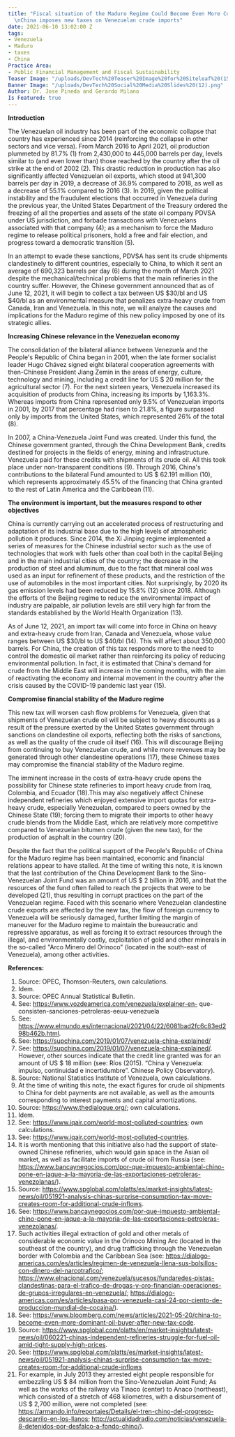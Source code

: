 ```yaml
---
title: "Fiscal situation of the Maduro Regime Could Become Even More Compromised:
  \nChina imposes new taxes on Venezuelan crude imports"
date: 2021-06-10 13:02:00 Z
tags:
- Venezuela
- Maduro
- taxes
- China
Practice Area:
- Public Financial Management and Fiscal Sustainability
Teaser Image: "/uploads/DevTech%20Teaser%20Image%20for%20Siteleaf%20(15).png"
Banner Image: "/uploads/DevTech%20Social%20Media%20Slides%20(12).png"
Author: Dr. Jose Pineda and Gerardo Milano
Is Featured: true
---
```


**Introduction**

The Venezuelan oil industry has been part of the economic collapse that country has experienced since 2014 (reinforcing the collapse in other sectors and vice versa). From March 2016 to April 2021, oil production plummeted by 81.7% (1) from 2,430,000 to 445,000 barrels per day, levels similar to (and even lower than) those reached by the country after the oil strike at the end of 2002 (2). This drastic reduction in production has also significantly affected Venezuelan oil exports, which stood at 941,300 barrels per day in 2019, a decrease of 36.9% compared to 2018, as well as a decrease of 55.1% compared to 2016 (3). In 2019, given the political instability and the fraudulent elections that occurred in Venezuela during the previous year, the United States Department of the Treasury ordered the freezing of all the properties and assets of the state oil company PDVSA under US jurisdiction, and forbade  transactions with Venezuelans associated with that company (4); as a mechanism to force the Maduro regime to release political prisoners, hold a free and fair election, and progress toward a democratic transition (5).

In an attempt to evade these sanctions, PDVSA has sent its crude shipments clandestinely to different countries, especially to China, to which it sent an average of 690,323 barrels per day (6) during the month of March 2021 despite the mechanical/technical problems that the main refineries in the country suffer. However, the Chinese government announced that as of June 12, 2021, it will begin to collect a tax between US $30/bl and US $40/bl as an environmental measure that penalizes extra-heavy crude from Canada, Iran and Venezuela. In this note, we will analyze the causes and implications for the Maduro regime of this new policy imposed by one of its strategic allies.

**Increasing Chinese relevance in the Venezuelan economy**

The consolidation of the bilateral alliance between Venezuela and the People's Republic of China began in 2001, when the late former socialist leader Hugo Chávez signed eight bilateral cooperation agreements with then-Chinese President Jiang Zemin in the areas of energy, culture, technology and mining, including a credit line for US $ 20 million for the agricultural sector (7). For the next sixteen years, Venezuela increased its acquisition of products from China, increasing its imports by 1,163.3%. Whereas imports from China represented only  9.5% of Venezuelan imports in 2001, by 2017 that percentage had risen to 21.8%, a figure surpassed only by imports from the United States, which represented 26% of the total (8).

In 2007, a China-Venezuela Joint Fund was created. Under this fund, the Chinese government granted, through the China Development Bank, credits destined for projects in the fields of energy, mining and infrastructure. Venezuela paid for these credits with shipments of its crude oil. All this took place under non-transparent conditions (9). Through 2016, China's contributions to the bilateral Fund amounted to US $ 62.191 million (10), which represents approximately 45.5% of the financing that China granted to the rest of Latin America and the Caribbean (11).

**The environment is important, but the measures respond to other objectives**

China is currently carrying out an accelerated process of restructuring and adaptation of its industrial base due to the high levels of atmospheric pollution it produces. Since 2014, the Xi Jinping regime implemented a series of measures for the Chinese industrial sector such as the use of technologies that work with fuels other than coal both in the capital Beijing and in the main industrial cities of the country; the decrease in the production of steel and aluminum, due to the fact that mineral coal was used as an input for refinement of these products, and the restriction of the use of automobiles in the most important cities. Not surprisingly, by 2020 its gas emission levels had been reduced by 15.8% (12) since 2018. Although the efforts of the Beijing regime to reduce the environmental impact of industry are palpable, air pollution levels are still very high far from the standards established by the World Health Organization (13).

As of June 12, 2021, an import tax will come into force in China on heavy and extra-heavy crude from Iran, Canada and Venezuela, whose value ranges between US $30/bl to US $40/bl (14). This will affect about 350,000 barrels. For China, the creation of this tax responds more to the need to control the domestic oil market rather than reinforcing its policy of reducing environmental pollution. In fact, it is estimated that China's demand for crude from the Middle East will increase in the coming months, with the aim of reactivating the economy and internal movement in the country after the crisis caused by the COVID-19 pandemic last year (15). 
 

**Compromise financial stability of the Maduro regime**
 
This new tax will worsen cash flow problems for Venezuela, given that shipments of Venezuelan crude oil will be subject to heavy discounts as a result of the pressure exerted by the United States government through sanctions on clandestine oil exports, reflecting both the risks of sanctions, as well as the quality of the crude oil itself (16). This will discourage Beijing from continuing to buy Venezuelan crude, and while more revenues may be generated through other clandestine operations (17), these Chinese taxes may compromise the financial stability of the Maduro regime.

The imminent increase in the costs of extra-heavy crude opens the possibility for Chinese state refineries to import heavy crude from Iraq, Colombia, and Ecuador (18).This may also negatively affect Chinese independent refineries which enjoyed extensive import quotas for extra-heavy crude, especially Venezuelan, compared to peers owned by the Chinese State (19); forcing them to migrate their imports to other heavy crude blends from the Middle East, which are relatively more competitive compared to Venezuelan bitumen crude (given the new tax), for the production of asphalt in the country (20).

Despite the fact that the political support of the People's Republic of China for the Maduro regime has been maintained, economic and financial relations appear to have stalled. At the time of writing this note, it is known that the last contribution of the China Development Bank to the Sino-Venezuelan Joint Fund was an amount of US $ 2 billion in 2016, and that the resources of the fund often failed to reach the projects that were to be developed (21), thus resulting in corrupt practices on the part of the Venezuelan regime. Faced with this scenario where Venezuelan clandestine crude exports are affected by the new tax, the flow of foreign currency to Venezuela will be seriously damaged, further limiting the margin of maneuver for the Maduro regime to maintain the bureaucratic and repressive apparatus, as well as forcing it to extract resources through the illegal, and environmentally costly, exploitation of gold and other minerals in the so-called "Arco Minero del Orinoco" (located in the south-east of Venezuela), among other activities. 


**References:**

1. Source: OPEC, Thomson-Reuters, own calculations.
2. Idem.
3. Source: OPEC Annual Statistical Bulletin.
4. See: https://www.vozdeamerica.com/venezuela/explainer-en- que-consisten-sanciones-petroleras-eeuu-venezuela
5. See: https://www.elmundo.es/internacional/2021/04/22/6081bad2fc6c83ed298b462b.html.
6. See: https://supchina.com/2019/01/07/venezuela-china-explained/
7. See: https://supchina.com/2019/01/07/venezuela-china-explained/. However, other sources indicate that the credit line granted was for an amount of US $ 18 million (see: Ríos (2015). “China y Venezuela: impulso, continuidad e incertidumbre”. Chinese Policy Observatory).
8. Source: National Statistics Institute of Venezuela, own calculations.
9. At the time of writing this note, the exact figures for crude oil shipments to China for debt payments are not available, as well as the amounts corresponding to interest payments and capital amortizations.
10. Source: https://www.thedialogue.org/; own calculations.
11. Idem.
12. See: https://www.iqair.com/world-most-polluted-countries; own calculations.
13. See: https://www.iqair.com/world-most-polluted-countries.
14. It is worth mentioning that this initiative also had the support of state-owned Chinese refineries, which would gain space in the Asian oil market, as well as facilitate imports of crude oil from Russia (see: https://www.bancaynegocios.com/por-que-impuesto-ambiental-chino-pone-en-jaque-a-la-mayoria-de-las-exportaciones-petroleras-venezolanas/).
15. Source: https://www.spglobal.com/platts/es/market-insights/latest-news/oil/051921-analysis-chinas-surprise-consumption-tax-move-creates-room-for-additional-crude-inflows.
16. See: https://www.bancaynegocios.com/por-que-impuesto-ambiental-chino-pone-en-jaque-a-la-mayoria-de-las-exportaciones-petroleras-venezolanas/.
17. Such activities illegal extraction of gold and other metals of considerable economic value in the Orinoco Mining Arc (located in the southeast of the country), and drug trafficking through the Venezuelan border with Colombia and the Caribbean Sea (see: https://dialogo-americas.com/es/articles/regimen-de-venezuela-llena-sus-bolsillos-con-dinero-del-narcotrafico/; https://www.elnacional.com/venezuela/sucesos/fundaredes-pistas-clandestinas-para-el-trafico-de-drogas-y-oro-financian-operaciones-de-grupos-irregulares-en-venezuela/; https://dialogo-americas.com/es/articles/pasa-por-venezuela-casi-24-por-ciento-de-produccion-mundial-de-cocaina/).
18. See: https://www.bloomberg.com/news/articles/2021-05-20/china-to-become-even-more-dominant-oil-buyer-after-new-tax-code.
19. Source: https://www.spglobal.com/platts/en/market-insights/latest-news/oil/060221-chinas-independent-refineries-struggle-for-fuel-oil-amid-tight-supply-high-prices.
20. See: https://www.spglobal.com/platts/es/market-insights/latest-news/oil/051921-analysis-chinas-surprise-consumption-tax-move-creates-room-for-additional-crude-inflows
21. For example, in July 2013 they arrested eight people responsible for embezzling US $ 84 million from the Sino-Venezuelan Joint Fund; As well as the works of the railway via Tinaco (center) to Anaco (northeast), which consisted of a stretch of 468 kilometres, with a disbursement of US $ 2,700 million, were not completed (see: https://armando.info/reportajes/Details/el-tren-chino-del-progreso-descarrilo-en-los-llanos; http://actualidadradio.com/noticias/venezuela-8-detenidos-por-desfalco-a-fondo-chino/).





